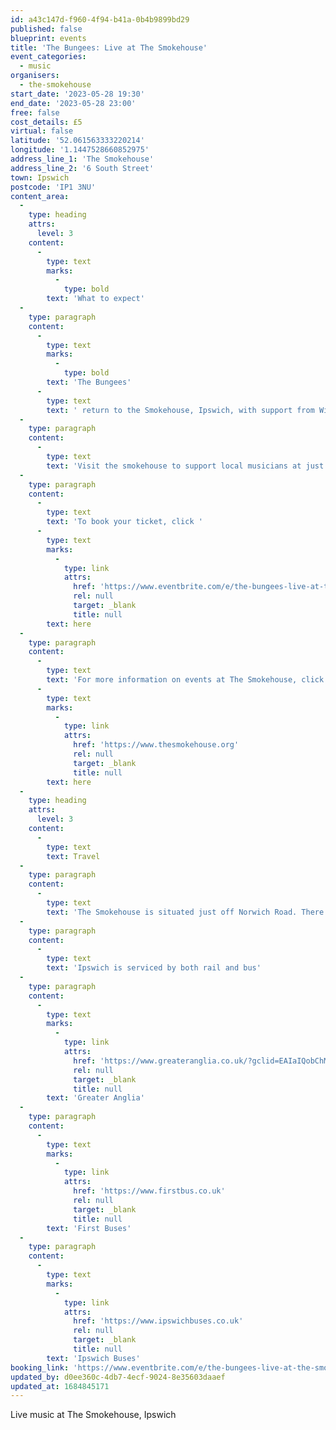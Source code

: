 ```yaml
---
id: a43c147d-f960-4f94-b41a-0b4b9899bd29
published: false
blueprint: events
title: 'The Bungees: Live at The Smokehouse'
event_categories:
  - music
organisers:
  - the-smokehouse
start_date: '2023-05-28 19:30'
end_date: '2023-05-28 23:00'
free: false
cost_details: £5
virtual: false
latitude: '52.061563333220214'
longitude: '1.1447528660852975'
address_line_1: 'The Smokehouse'
address_line_2: '6 South Street'
town: Ipswich
postcode: 'IP1 3NU'
content_area:
  -
    type: heading
    attrs:
      level: 3
    content:
      -
        type: text
        marks:
          -
            type: bold
        text: 'What to expect'
  -
    type: paragraph
    content:
      -
        type: text
        marks:
          -
            type: bold
        text: 'T﻿he Bungees'
      -
        type: text
        text: ' return to the Smokehouse, Ipswich, with support from Will Foley. The Bungees are a three-piece local band playing a fusion of different genres with influences such as Oasis, Sticky Fingers and The Arctic Monkeys.'
  -
    type: paragraph
    content:
      -
        type: text
        text: 'Visit the smokehouse to support local musicians at just £5.'
  -
    type: paragraph
    content:
      -
        type: text
        text: 'To book your ticket, click '
      -
        type: text
        marks:
          -
            type: link
            attrs:
              href: 'https://www.eventbrite.com/e/the-bungees-live-at-the-smokehouse-iv-tickets-623787845237'
              rel: null
              target: _blank
              title: null
        text: here
  -
    type: paragraph
    content:
      -
        type: text
        text: 'For more information on events at The Smokehouse, click '
      -
        type: text
        marks:
          -
            type: link
            attrs:
              href: 'https://www.thesmokehouse.org'
              rel: null
              target: _blank
              title: null
        text: here
  -
    type: heading
    attrs:
      level: 3
    content:
      -
        type: text
        text: Travel
  -
    type: paragraph
    content:
      -
        type: text
        text: 'The Smokehouse is situated just off Norwich Road. There are many pay and display car parks nearby, the closet is next to the venue.'
  -
    type: paragraph
    content:
      -
        type: text
        text: 'Ipswich is serviced by both rail and bus'
  -
    type: paragraph
    content:
      -
        type: text
        marks:
          -
            type: link
            attrs:
              href: 'https://www.greateranglia.co.uk/?gclid=EAIaIQobChMI4MyW67iL_wIV2IpoCR34twBkEAAYASAAEgJe0_D_BwE'
              rel: null
              target: _blank
              title: null
        text: 'Greater Anglia'
  -
    type: paragraph
    content:
      -
        type: text
        marks:
          -
            type: link
            attrs:
              href: 'https://www.firstbus.co.uk'
              rel: null
              target: _blank
              title: null
        text: 'First Buses'
  -
    type: paragraph
    content:
      -
        type: text
        marks:
          -
            type: link
            attrs:
              href: 'https://www.ipswichbuses.co.uk'
              rel: null
              target: _blank
              title: null
        text: 'Ipswich Buses'
booking_link: 'https://www.eventbrite.com/e/the-bungees-live-at-the-smokehouse-iv-tickets-623787845237'
updated_by: d0ee360c-4db7-4ecf-9024-8e35603daaef
updated_at: 1684845171
---
```

Live music at The Smokehouse, Ipswich